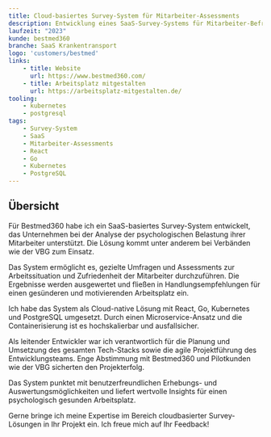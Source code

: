 ```yaml
---
title: Cloud-basiertes Survey-System für Mitarbeiter-Assessments
description: Entwicklung eines SaaS-Survey-Systems für Mitarbeiter-Befragungen auf Basis von React, Go, Kubernetes und PostgreSQL.
laufzeit: "2023"
kunde: bestmed360
branche: SaaS Krankentransport
logo: 'customers/bestmed'
links:
    - title: Website
      url: https://www.bestmed360.com/
    - title: Arbeitsplatz mitgestalten
      url: https://arbeitsplatz-mitgestalten.de/
tooling:
    - kubernetes
    - postgresql
tags:
    - Survey-System
    - SaaS
    - Mitarbeiter-Assessments
    - React
    - Go
    - Kubernetes
    - PostgreSQL
---
```


## Übersicht

Für Bestmed360 habe ich ein SaaS-basiertes Survey-System entwickelt, das Unternehmen bei der Analyse der psychologischen Belastung ihrer Mitarbeiter unterstützt. Die Lösung kommt unter anderem bei Verbänden wie der VBG zum Einsatz.

Das System ermöglicht es, gezielte Umfragen und Assessments zur Arbeitssituation und Zufriedenheit der Mitarbeiter durchzuführen. Die Ergebnisse werden ausgewertet und fließen in Handlungsempfehlungen für einen gesünderen und motivierenden Arbeitsplatz ein.

Ich habe das System als Cloud-native Lösung mit React, Go, Kubernetes und PostgreSQL umgesetzt. Durch einen Microservice-Ansatz und die Containerisierung ist es hochskalierbar und ausfallsicher.

Als leitender Entwickler war ich verantwortlich für die Planung und Umsetzung des gesamten Tech-Stacks sowie die agile Projektführung des Entwicklungsteams. Enge Abstimmung mit Bestmed360 und Pilotkunden wie der VBG sicherten den Projekterfolg.

Das System punktet mit benutzerfreundlichen Erhebungs- und Auswertungsmöglichkeiten und liefert wertvolle Insights für einen psychologisch gesunden Arbeitsplatz.

Gerne bringe ich meine Expertise im Bereich cloudbasierter Survey-Lösungen in Ihr Projekt ein. Ich freue mich auf Ihr Feedback!